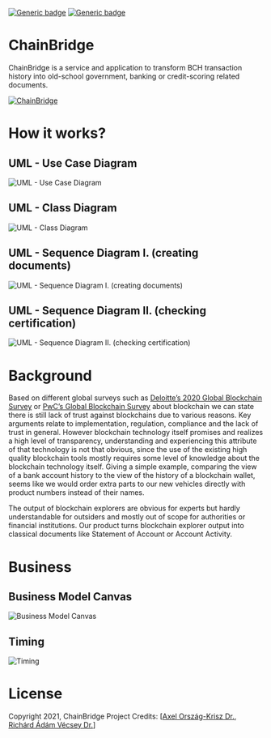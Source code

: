 [![Generic badge](https://img.shields.io/badge/Version-v_1.0-001850.svg)](https://shields.io/)
[![Generic badge](https://img.shields.io/badge/State-dev_released-ffa000.svg)](https://shields.io/)<br>

# ChainBridge

ChainBridge is a service and application to transform BCH transaction history into old-school government, banking or credit-scoring related documents.

[![ChainBridge](https://github.com/hyperrixel/ChainBridge/blob/main/assets/support.png "ChainBridge")](https://youtu.be/F3pAycwyunM)

# How it works?

## UML - Use Case Diagram

![UML - Use Case Diagram](https://github.com/hyperrixel/ChainBridge/blob/main/assets/UML_UCD.png "UML - Use Case Diagram")

## UML - Class Diagram

![UML - Class Diagram](https://github.com/hyperrixel/ChainBridge/blob/main/assets/UML_class.png "UML - Class Diagram")


## UML - Sequence Diagram I. (creating documents)

![ UML - Sequence Diagram I. (creating documents)](https://github.com/hyperrixel/ChainBridge/blob/main/assets/UML_sequence_1.png "UML - Sequence Diagram I. (creating documents)")

## UML - Sequence Diagram II. (checking certification)

![UML - Sequence Diagram II. (checking certification)](https://github.com/hyperrixel/ChainBridge/blob/main/assets/UML_sequence_2.png "UML - Sequence Diagram II. (checking certification)")

# Background

Based on different global surveys such as [Deloitte’s 2020 Global Blockchain Survey](https://www2.deloitte.com/us/en/insights/topics/understanding-blockchain-potential/global-blockchain-survey.html) or [PwC’s Global Blockchain Survey](https://www.pwc.com/gx/en/industries/technology/blockchain/blockchain-in-business.html) about blockchain we can state there is still lack of trust against blockchains due to various reasons. Key arguments relate to implementation, regulation, compliance and the lack of trust in general. However blockchain technology itself promises and realizes a high level of transparency, understanding and experiencing this attribute of that technology is not that obvious, since the use of the existing high quality blockchain tools mostly requires some level of knowledge about the blockchain technology itself. Giving a simple example, comparing the view of a bank account history to the view of the history of a blockchain wallet, seems like we would order extra parts to our new vehicles directly with product numbers instead of their names.

The output of blockchain explorers are obvious for experts but hardly understandable for outsiders and mostly out of scope for authorities or financial institutions. Our product turns blockchain explorer output into classical documents like Statement of Account or Account Activity.

# Business

## Business Model Canvas

![Business Model Canvas](https://github.com/hyperrixel/ChainBridge/blob/main/assets/BMC.png "Business Model Canvas")

## Timing

![Timing](https://github.com/hyperrixel/ChainBridge/blob/main/assets/Timing.png "Timing")

# License
Copyright 2021, ChainBridge Project
Credits: [[Axel Ország-Krisz Dr.](https://github.com/okaxel), [Richárd Ádám Vécsey Dr.](https://github.com/richardvecsey)]
